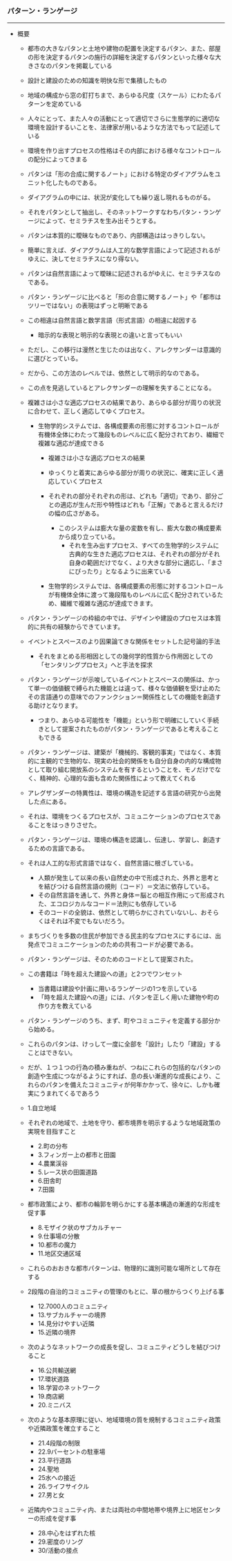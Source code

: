 ###  パターン・ランゲージ


---


- 概要
    - 都市の大きなパタンと土地や建物の配置を決定するパタン、また、部屋の形を決定するパタンの施行の詳細を決定するパタンといった様々な大きさなのパタンを掲載している
    
	- 設計と建設のための知識を明快な形で集積したもの
	- 地域の構成から窓の釘打ちまで、あらゆる尺度（スケール）にわたるパターンを定めている
	- 人々にとって、また人々の活動にとって適切でさらに生態学的に適切な環境を設計するいことを、法律家が用いるような方法でもって記述している

    - 環境を作り出すプロセスの性格はその内部における様々なコントロールの配分によってきまる
    
    - パタンは「形の合成に関するノート」における特定のダイアグラムをユニット化したものである。
    - ダイアグラムの中には、状況が変化しても繰り返し現れるものがる。
    - それをパタンとして抽出し、そのネットワークすなわちパタン・ランゲージによって、セミラチスを生み出そうとする。
    - パタンは本質的に曖昧なものであり、内部構造ははっきりしない。
    - 簡単に言えば、ダイアグラムは人工的な数学言語によって記述されるがゆえに、決してセミラチスになり得ない。
    - パタンは自然言語によって曖昧に記述されるがゆえに、セミラチスなのである。
    - パタン・ランゲージに比べると「形の合意に関するノート」や「都市はツリーではない」の表現はずっと明晰である
    - この相違は自然言語と数学言語（形式言語）の相違に起因する
        - 暗示的な表現と明示的な表現との違いと言ってもいい
    - ただし、この移行は漫然と生じたのは出なく、アレクサンダーは意識的に選びとっている。
    - だから、この方法のレベルでは、依然として明示的なのである。
    - この点を見逃しているとアレクサンダーの理解を失することになる。
    
    - 複雑さは小さな適応プロセスの結果であり、あらゆる部分が周りの状況に合わせて、正しく適応してゆくプロセス。
        - 生物学的システムでは、各構成要素の形態に対するコントロールが有機体全体にわたって幾段ものレベルに広く配分されており、繊細で複雑な適応が達成できる
            - 複雑さは小さな適応プロセスの結果
            - ゆっくりと着実にあらゆる部分が周りの状況に、確実に正しく適応していくプロセス
            - それぞれの部分それぞれの形は、どれも「適切」であり、部分ごとの適応が生んだ形や特性はどれも「正解」であると言えるだけの幅の広さがある。
                - このシステムは膨大な量の変数を有し、膨大な数の構成要素から成り立っている。
                    - それを生み出すプロセス、すべての生物学的システムに古典的な生きた適応プロセスは、それぞれの部分がそれ自身の範囲だけでなく、より大きな部分に適応し、「まさにぴったり」となるように出来ている
                    
            - 生物学的システムでは、各構成要素の形態に対するコントロールが有機体全体に渡って幾段階ものレベルに広く配分されているため、繊維で複雑な適応が達成できます。
            
    - パタン・ランゲージの枠組の中では、デザインや建設のプロセスは本質的に共有の経験からできています。
    
    - イベントとスペースのより因果論てきな関係をセットした記号論的手法
        - それをまとめる形相因としての幾何学的性質から作用因としての「センタリングプロセス」へと手法を探求
        
    - パタン・ランゲージが示唆しているイベントとスペースの関係は、かって単一の価値観で縛られた機能とは違って、様々な価値観を受け止めたその言語通りの意味でのファンクション＝関係性としての機能を創造する助けとなります。
        - つまり、あらゆる可能性を「機能」という形で明確にしていく手続きとして提案されたものがパタン・ランゲージであると考えることもできる
        
    - パタン・ランゲージは、建築が「機械的、客観的事実」ではなく、本質的に主観的で生物的な、現実の社会的関係をも自分自身の内的な構成物として取り組む開放系のシステムを有するということを、モノだけでなく、精神的、心理的な面も含めた関係性によって教えてくれる
        
    - アレグザンダーの特異性は、環境の構造を記述する言語の研究から出発した点にある。
    - それは、環境をつくるプロセスが、コミュニケーションのプロセスであることをはっきりさせた。
    - パタン・ランゲージは、環境の構造を認識し、伝達し、学習し、創造するための言語である。
    - それは人工的な形式言語ではなく、自然言語に根ざしている。    
        - 人類が発生して以来の長い自然史の中で形成された、外界と思考とを結びつける自然言語の規則（コード）＝文法に依存している。
        - その自然言語を通して、外界と身体＝脳との相互作用にって形成された、エコロジカルなコード＝法則にも依存している
        - そのコードの全貌は、依然として明らかにされていないし、おそらくはそれは不変でもないだろう。
        
    - まちづくりを多数の住民が参加できる民主的なプロセスにするには、出発点でコミュニケーションのための共有コードが必要である。
    - パタン・ランゲージは、そのためのコードとして提案された。
    
    - この書籍は「時を超えた建設への道」と2つでワンセット
        - 当書籍は建設や計画に用いるランゲージの1つを示している
        - 「時を超えた建設への道」には、パタンを正しく用いた建物や町の作り方を教えている
        
    - パタン・ランゲージのうち、まず、町やコミュニティを定義する部分から始める。
    - これらのパタンは、けっして一度に全部を「設計」したり「建設」することはできない。
    - だが、１つ１つの行為の積み重ねが、つねにこれらの包括的なパタンの創造や生成につながるようにすれば、息の長い漸進的な成長により、これらのパタンを備えたコミュニティが何年かかって、徐々に、しかも確実にうまれてくるであろう
    
    - 1.自立地域
        
    - それぞれの地域で、土地を守り、都市境界を明示するような地域政策の実現を目指すこと
        - 2.町の分布
        - 3.フィンガー上の都市と田園
        - 4.農業渓谷
        - 5.レース状の田園道路
        - 6.田舎町
        - 7.田園
    - 都市政策により、都市の輪郭を明らかにする基本構造の漸進的な形成を促す事
        - 8.モザイク状のサブカルチャー
        - 9.仕事場の分散
        - 10.都市の魔力
        - 11.地区交通区域
    - これらのおおきな都市パターンは、物理的に識別可能な場所として存在する
    - 2段階の自治的コミュニティの管理のもとに、草の根からつくり上げる事
        - 12.7000人のコミュニティ
        - 13.サブカルチャーの境界
        - 14.見分けやすい近隣
        - 15.近隣の境界
    - 次のようなネットワークの成長を促し、コミュニティどうしを結びつけること
        - 16.公共輸送網
        - 17.環状道路
        - 18.学習のネットワーク
        - 19.商店網
        - 20.ミニバス
    - 次のような基本原理に従い、地域環境の質を規制するコミュニティ政策や近隣政策を確立すること
        - 21.4段階の制限
        - 22.9パーセントの駐車場
        - 23.平行道路
        - 24.聖地
        - 25水への接近
        - 26.ライフサイクル
        - 27.男と女
    - 近隣内やコミュニティ内、または両社の中間地帯や境界上に地区センターの形成を促す事
        - 28.中心をはずれた核
        - 29.密度のリング
        - 30/活動の接点
        
        
    